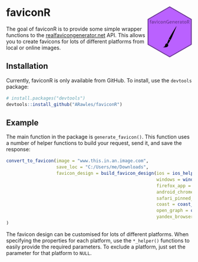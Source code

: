 
<!-- README.md is generated from README.Rmd. Please edit that file -->

# faviconR <a href='http://faviconr.arawles.co.uk'><img src='man/figures/logo.png' align="right" height="139" /></a>

<!-- badges: start -->

<!-- badges: end -->

The goal of faviconR is to provide some simple wrapper functions to the
[realfavicongenerator.net](https://www.realfavicongenerator.net) API.
This allows you to create favicons for lots of different platforms from
local or online images.

## Installation

Currently, faviconR is only available from GitHub. To install, use the
`devtools` package:

``` r
# install.packages("devtools")
devtools::install_github("ARawles/faviconR")
```

## Example

The main function in the package is `generate_favicon()`. This function
uses a number of helper functions to build your request, send it, and
save the response:

``` r
convert_to_favicon(image = "www.this.in.an.image.com",
                   save_loc = "C:/Users/me/Downloads",
                   favicon_design = build_favicon_design(ios = ios_helper(),
                                                         windows = windows_helper(),
                                                         firefox_app = firefox_app_helper(),
                                                         android_chrome = android_chrome_helper(),
                                                         safari_pinned_tab = safari_pinned_tab_helper(),
                                                         coast = coast_helper(),
                                                         open_graph = open_graph_helper(),
                                                         yandex_browser = yandex_browser_helper())
)
```

The favicon design can be customised for lots of different platforms.
When specifying the properties for each platform, use the `*_helper()`
functions to easily provide the required parameters. To exclude a
platform, just set the parameter for that platform to `NULL`.
